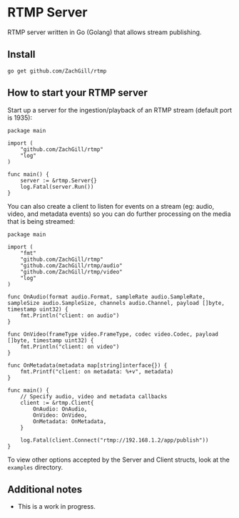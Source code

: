 # RTMP Server
RTMP server written in Go (Golang) that allows stream publishing.

## Install
`go get github.com/ZachGill/rtmp`

## How to start your RTMP server
Start up a server for the ingestion/playback of an RTMP stream (default port is 1935):

```
package main

import (
	"github.com/ZachGill/rtmp"
	"log"
)

func main() {
	server := &rtmp.Server{}
	log.Fatal(server.Run())
}
```

You can also create a client to listen for events on a stream (eg: audio, video, and metadata events) so you can do further processing on the media that is being streamed:
```
package main

import (
	"fmt"
	"github.com/ZachGill/rtmp"
	"github.com/ZachGill/rtmp/audio"
	"github.com/ZachGill/rtmp/video"
	"log"
)

func OnAudio(format audio.Format, sampleRate audio.SampleRate, sampleSize audio.SampleSize, channels audio.Channel, payload []byte, timestamp uint32) {
	fmt.Println("client: on audio")
}

func OnVideo(frameType video.FrameType, codec video.Codec, payload []byte, timestamp uint32) {
	fmt.Println("client: on video")
}

func OnMetadata(metadata map[string]interface{}) {
	fmt.Printf("client: on metadata: %+v", metadata) 
}

func main() {
	// Specify audio, video and metadata callbacks
	client := &rtmp.Client{
		OnAudio: OnAudio,
		OnVideo: OnVideo,
		OnMetadata: OnMetadata,
	}

	log.Fatal(client.Connect("rtmp://192.168.1.2/app/publish"))
}
```

To view other options accepted by the Server and Client structs, look at the `examples` directory.
## Additional notes
- This is a work in progress. 

